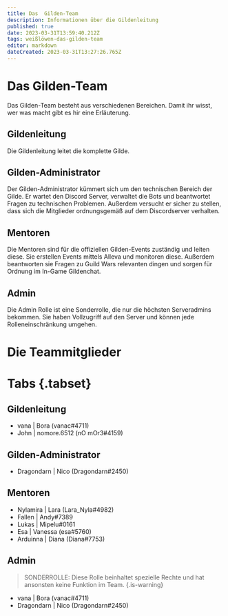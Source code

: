 ```yaml
---
title: Das  Gilden-Team
description: Informationen über die Gildenleitung
published: true
date: 2023-03-31T13:59:40.212Z
tags: weißlöwen-das-gilden-team
editor: markdown
dateCreated: 2023-03-31T13:27:26.765Z
---
```


# Das Gilden-Team
Das Gilden-Team besteht aus verschiedenen Bereichen. Damit ihr wisst, wer was macht gibt es hir eine Erläuterung.

## Gildenleitung
Die Gildenleitung leitet die komplette Gilde.

## Gilden-Administrator
Der Gilden-Administrator kümmert sich um den technischen Bereich der Gilde. Er wartet den Discord Server, verwaltet die Bots und beantwortet Fragen zu technischen Problemen. Außerdem versucht er sicher zu stellen, dass sich die Mitglieder ordnungsgemäß auf dem Discordserver verhalten.

## Mentoren
Die Mentoren sind für die offiziellen Gilden-Events zuständig und leiten diese. Sie erstellen Events mittels Alleva und monitoren diese. Außerdem beantworten sie Fragen zu Guild Wars relevanten dingen und sorgen für Ordnung im In-Game Gildenchat.

## Admin
Die Admin Rolle ist eine Sonderrolle, die nur die höchsten Serveradmins bekommen. Sie haben Vollzugriff auf den Server und können jede Rolleneinschränkung umgehen.

# Die Teammitglieder

# Tabs {.tabset}
## Gildenleitung
- vana | Bora (vanac#4711)
- John | nomore.6512 (nO mOr3#4159)

## Gilden-Administrator
- Dragondarn | Nico (Dragondarn#2450)

## Mentoren
- Nylamira | Lara (Lara_Nyla#4982)
- Fallen | Andy#7389
- Lukas | Mipelu#0161
- Esa | Vanessa (esa#5760)
- Arduinna | Diana (Diana#7753)

## Admin
> SONDERROLLE: Diese Rolle beinhaltet spezielle Rechte und hat ansonsten keine Funktion im Team.
{.is-warning}
- vana | Bora (vanac#4711)
- Dragondarn | Nico (Dragondarn#2450)
